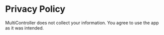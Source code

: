 # Privacy Policy

MultiController does not collect your information. You agree to use the app as it was intended.